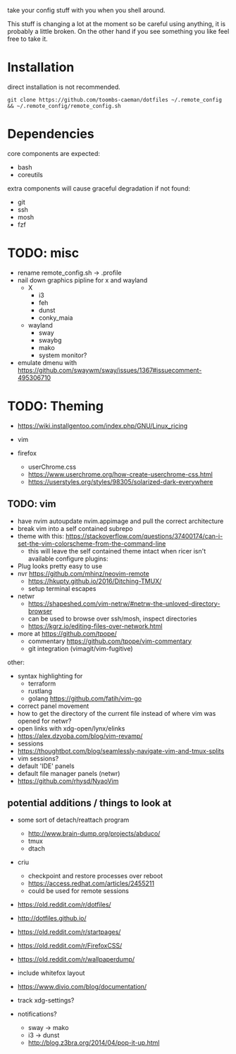 take your config stuff with you when you shell around.

This stuff is changing a lot at the moment so be careful using anything, it is probably a little broken. On the other hand if you see something you like feel free to take it.

# Installation

direct installation is not recommended.

`git clone https://github.com/toombs-caeman/dotfiles ~/.remote_config && ~/.remote_config/remote_config.sh`

# Dependencies

core components are expected:
* bash
* coreutils

extra components will cause graceful degradation if not found:
* git
* ssh
* mosh
* fzf

# TODO: misc
* rename remote_config.sh -> .profile
* nail down graphics pipline for x and wayland
    - X
        * i3
        * feh
        * dunst
        * conky_maia
    - wayland
        * sway
        * swaybg
        * mako
        * system monitor?
* emulate dmenu with https://github.com/swaywm/sway/issues/1367#issuecomment-495306710

# TODO: Theming

* https://wiki.installgentoo.com/index.php/GNU/Linux_ricing

* vim
* firefox
    - userChrome.css
    - https://www.userchrome.org/how-create-userchrome-css.html
    - https://userstyles.org/styles/98305/solarized-dark-everywhere

## TODO: vim

* have nvim autoupdate nvim.appimage and pull the correct architecture
* break vim into a self contained subrepo
* theme with this: https://stackoverflow.com/questions/37400174/can-i-set-the-vim-colorscheme-from-the-command-line
    - this will leave the self contained theme intact when ricer isn't available
configure plugins:
* Plug looks pretty easy to use
* nvr https://github.com/mhinz/neovim-remote
    * https://hkupty.github.io/2016/Ditching-TMUX/
    * setup terminal escapes
* netwr
    - https://shapeshed.com/vim-netrw/#netrw-the-unloved-directory-browser
    - can be used to browse over ssh/mosh, inspect directories
    - https://kgrz.io/editing-files-over-network.html
* more at https://github.com/tpope/
    * commentary https://github.com/tpope/vim-commentary
    * git integration (vimagit/vim-fugitive)

other:
* syntax highlighting for
    * terraform
    * rustlang
    * golang  https://github.com/fatih/vim-go
* correct panel movement
* how to get the directory of the current file instead of where vim was opened for netwr?
* open links with xdg-open/lynx/elinks
* https://alex.dzyoba.com/blog/vim-revamp/
* sessions
* https://thoughtbot.com/blog/seamlessly-navigate-vim-and-tmux-splits
* vim sessions?
* default 'IDE' panels
* default file manager panels (netwr)
* https://github.com/rhysd/NyaoVim

## potential additions / things to look at
* some sort of detach/reattach program
    * http://www.brain-dump.org/projects/abduco/
    * tmux
    * dtach
* criu 
    - checkpoint and restore processes over reboot 
    - https://access.redhat.com/articles/2455211
    - could be used for remote sessions

* https://old.reddit.com/r/dotfiles/
* http://dotfiles.github.io/

* https://old.reddit.com/r/startpages/
* https://old.reddit.com/r/FirefoxCSS/
* https://old.reddit.com/r/wallpaperdump/

* include whitefox layout

* https://www.divio.com/blog/documentation/

* track xdg-settings?
* notifications?
    - sway -> mako
    - i3 -> dunst
    * http://blog.z3bra.org/2014/04/pop-it-up.html